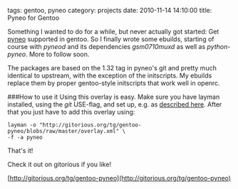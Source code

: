 tags: gentoo, pyneo
category: projects
date: 2010-11-14 14:10:00
title: Pyneo for Gentoo


Something I wanted to do for a while, but never actually got started: Get [pyneo](http://www.pyneo.org) supported in gentoo.
So I finally wrote some ebuilds, starting of course with *pyneod* and its dependencies *gsm0710muxd* as well as *python-pyneo*.
More to follow soon.

The packages are based on the 1.32 tag in pyneo's git and pretty much identical to upstream, with the exception of the initscripts.
My ebuilds replace them by proper gentoo-style initscripts that work well in openrc.

###How to use it
Using this overlay is easy.
Make sure you have layman installed, using the *git* USE-flag, and set up, e.g. as [described here](http://www.gentoo.org/proj/en/overlays/userguide.xml).
After that you just have to add this overlay using:

	layman -o "http://gitorious.org/tg/gentoo-pyneo/blobs/raw/master/overlay.xml" \
	-f -a pyneo

That's it!

Check it out on gitorious if you like!

[http://gitorious.org/tg/gentoo-pyneo](http://gitorious.org/tg/gentoo-pyneo)
